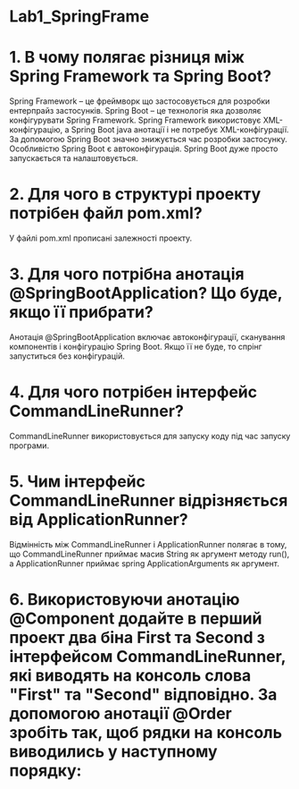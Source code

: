 # Lab1_SpringFrame
# 1. В чому полягає різниця між Spring Framework та Spring Boot?
  Spring Framework – це фреймворк що застосовується для розробки ентерпрайз застосунків.
  Spring Boot – це технологія яка дозволяє конфігурувати Spring Framework.
  Spring Framework використовує XML-конфігурацію, а Spring Boot java анотації і не потребує XML-конфігурації.
  За допомогою Spring Boot значно знижується час розробки застосунку. 
  Особливістю Spring Boot є автоконфігурація.
  Spring Boot дуже просто запускається та налаштовується.

# 2. Для чого в структурі проекту потрібен файл pom.xml?
  У файлі pom.xml прописані залежності проекту.
  
# 3. Для чого потрібна анотація @SpringBootApplication? Що буде, якщо її прибрати?
  Анотація @SpringBootApplication включає автоконфігурації, сканування компонентів і конфігурацію Spring Boot.
  Якщо її не буде, то спрінг запуститься без конфігурацій.

# 4. Для чого потрібен інтерфейс CommandLineRunner? 
  CommandLineRunner використовується для запуску коду під час запуску програми.
# 5. Чим інтерфейс CommandLineRunner відрізняється від ApplicationRunner?
  Відмінність між CommandLineRunner і ApplicationRunner полягає в тому, що CommandLineRunner приймає масив 
  String як аргумент методу run(), а ApplicationRunner приймає spring ApplicationArguments як аргумент.
# 6. Використовуючи анотацію @Component додайте в перший проект два біна First та Second з інтерфейсом CommandLineRunner, які виводять на консоль слова "First" та "Second" відповідно. За допомогою анотації @Order зробіть так, щоб рядки на консоль виводились у наступному порядку:

